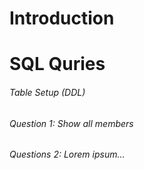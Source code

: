 # Introduction

# SQL Quries

###### Table Setup (DDL)

###### Question 1: Show all members 



###### Questions 2: Lorem ipsum...


